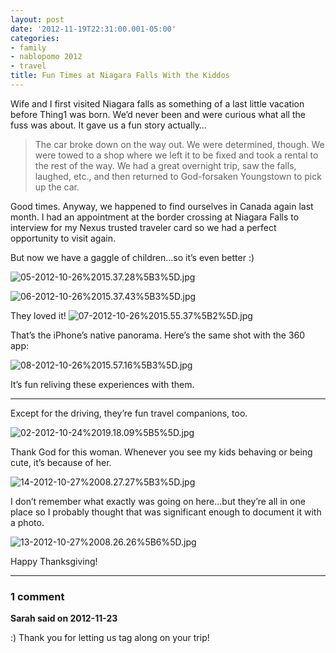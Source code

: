```yaml
---
layout: post
date: '2012-11-19T22:31:00.001-05:00'
categories:
- family
- nablopomo 2012
- travel
title: Fun Times at Niagara Falls With the Kiddos
---
```



Wife and I first visited Niagara falls as something of a last little vacation before Thing1 was born. We’d never been and were curious what all the fuss was about. It gave us a fun story actually…
<blockquote> 

The car broke down on the way out. We were determined, though. We were towed to a shop where we left it to be fixed and took a rental to the rest of the way. We had a great overnight trip, saw the falls, laughed, etc., and then returned to God-forsaken Youngstown to pick up the car.
</blockquote>

Good times. Anyway, we happened to find ourselves in Canada again last month. I had an appointment at the border crossing at Niagara Falls to interview for my Nexus trusted traveler card so we had a perfect opportunity to visit again.

But now we have a gaggle of children…so it’s even better :)

![05-2012-10-26%2015.37.28%5B3%5D.jpg](05-2012-10-26%2015.37.28%5B3%5D.jpg)

![06-2012-10-26%2015.37.43%5B3%5D.jpg](06-2012-10-26%2015.37.43%5B3%5D.jpg)

They loved it!  ![07-2012-10-26%2015.55.37%5B2%5D.jpg](07-2012-10-26%2015.55.37%5B2%5D.jpg) 

That’s the iPhone’s native panorama. Here’s the same shot with the 360 app:  <div style="text-align: center;"></div>

![08-2012-10-26%2015.57.16%5B3%5D.jpg](08-2012-10-26%2015.57.16%5B3%5D.jpg)

It’s fun reliving these experiences with them.  <hr />

Except for the driving, they’re fun travel companions, too.  

![02-2012-10-24%2019.18.09%5B5%5D.jpg](02-2012-10-24%2019.18.09%5B5%5D.jpg)

Thank God for this woman. Whenever you see my kids behaving or being cute, it’s because of her.

![14-2012-10-27%2008.27.27%5B3%5D.jpg](14-2012-10-27%2008.27.27%5B3%5D.jpg)

I don’t remember what exactly was going on here…but they’re all in one place so I probably thought that was significant enough to document it with a photo.  

![13-2012-10-27%2008.26.26%5B6%5D.jpg](13-2012-10-27%2008.26.26%5B6%5D.jpg)

Happy Thanksgiving!

---

### 1 comment

**Sarah said on 2012-11-23**

:)  Thank you for letting us tag along on your trip!

